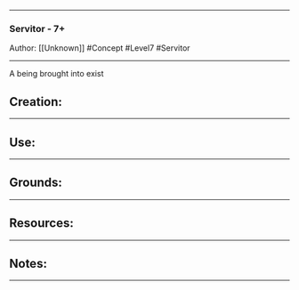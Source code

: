 - - - 
### Servitor - 7+
Author: [[Unknown]]
#Concept #Level7 #Servitor 
- - - 
A being brought into exist

## Creation: 
---


## Use:
---


## Grounds:
--- 


## Resources:
- - -

## Notes:
- - - 